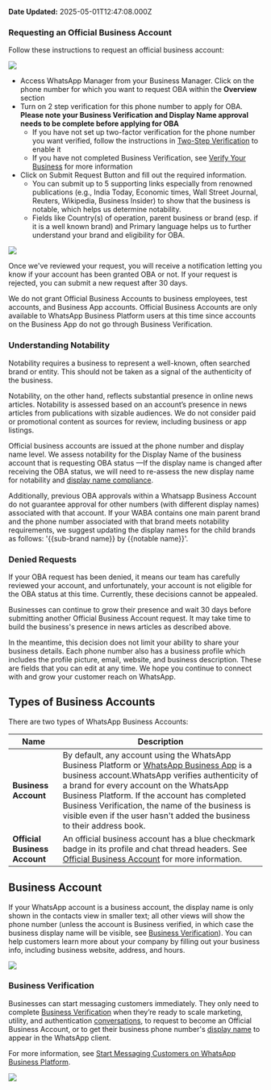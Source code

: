 **Date Updated:** 2025-05-01T12:47:08.000Z

### Requesting an Official Business Account

Follow these instructions to request an official business account:

![](https://s3.amazonaws.com/cdn.freshdesk.com/data/helpdesk/attachments/production/155045955264/original/O-v2JJlb4yvFbVq6nP-EXeoPzfn68KkcLw.png?1746083732)

* Access WhatsApp Manager from your Business Manager. Click on the phone number for which you want to request OBA within the **Overview** section
* Turn on 2 step verification for this phone number to apply for OBA. **Please note your Business Verification and Display Name approval needs to be complete before applying for OBA**  
   * If you have not set up two-factor verification for the phone number you want verified, follow the instructions in [Two-Step Verification](https://developers.facebook.com/docs/whatsapp/api/settings/two-factor) to enable it  
   * If you have not completed Business Verification, see [Verify Your Business](https://www.facebook.com/business/help/2058515294227817) for more information
* Click on Submit Request Button and fill out the required information.  
   * You can submit up to 5 supporting links especially from renowned publications (e.g., India Today, Economic times, Wall Street Journal, Reuters, Wikipedia, Business Insider) to show that the business is notable, which helps us determine notability.  
   * Fields like Country(s) of operation, parent business or brand (esp. if it is a well known brand) and Primary language helps us to further understand your brand and eligibility for OBA.

![](https://s3.amazonaws.com/cdn.freshdesk.com/data/helpdesk/attachments/production/155045955266/original/PxPVyliEFO50FOzCzLY8IV5gJLzZgsjxOw.jpeg?1746083735)

Once we've reviewed your request, you will receive a notification letting you know if your account has been granted OBA or not. If your request is rejected, you can submit a new request after 30 days.

We do not grant Official Business Accounts to business employees, test accounts, and Business App accounts. Official Business Accounts are only available to WhatsApp Business Platform users at this time since accounts on the Business App do not go through Business Verification.

### Understanding Notability

Notability requires a business to represent a well-known, often searched brand or entity. This should not be taken as a signal of the authenticity of the business.

Notability, on the other hand, reflects substantial presence in online news articles. Notability is assessed based on an account’s presence in news articles from publications with sizable audiences. We do not consider paid or promotional content as sources for review, including business or app listings.

Official business accounts are issued at the phone number and display name level. We assess notability for the Display Name of the business account that is requesting OBA status —If the display name is changed after receiving the OBA status, we will need to re-assess the new display name for notability and [display name compliance](https://developers.facebook.com/docs/whatsapp/guides/display-name/#display-name-guidelines).

Additionally, previous OBA approvals within a Whatsapp Business Account do not guarantee approval for other numbers (with different display names) associated with that account. If your WABA contains one main parent brand and the phone number associated with that brand meets notability requirements, we suggest updating the display names for the child brands as follows: '{{sub-brand name}} by {{notable name}}'.

### Denied Requests

If your OBA request has been denied, it means our team has carefully reviewed your account, and unfortunately, your account is not eligible for the OBA status at this time. Currently, these decisions cannot be appealed.

Businesses can continue to grow their presence and wait 30 days before submitting another Official Business Account request. It may take time to build the business's presence in news articles as described above.

In the meantime, this decision does not limit your ability to share your business details. Each phone number also has a business profile which includes the profile picture, email, website, and business description. These are fields that you can edit at any time. We hope you continue to connect with and grow your customer reach on WhatsApp.

  
## Types of Business Accounts

There are two types of WhatsApp Business Accounts:

| Name                          | Description                                                                                                                                                                                                                                                                                                                                                                                                                                                                                                                                                                                                                                                                                                                                                                                           |
| ----------------------------- | ----------------------------------------------------------------------------------------------------------------------------------------------------------------------------------------------------------------------------------------------------------------------------------------------------------------------------------------------------------------------------------------------------------------------------------------------------------------------------------------------------------------------------------------------------------------------------------------------------------------------------------------------------------------------------------------------------------------------------------------------------------------------------------------------------- |
| **Business Account**          | By default, any account using the WhatsApp Business Platform or [WhatsApp Business App](https://l.facebook.com/l.php?u=https%3A%2F%2Fbusiness.whatsapp.com%2Fproducts%2Fbusiness-app%2F%3Ffbclid%3DIwZXh0bgNhZW0CMTEAYnJpZBExUjRPTDk1OHc0Tm14dUJLTQEeytz8OsfMGP4LvYqGd1IH%5FPoAPjBIFblVDSdzSmn723ka%5FhR4g8l5FN75ExI%5Faem%5FbGHzxm321iNxinsT5SuHTg&h=AT1%5FIRrvMpzS70LvsNd9AoEHzkwyrrPxc5H55SKuWCDqnCUYgqT80lD1ODgsp4TW-Z0QWX7-KA%5FdwquCLH8LypwGJXRNHKqQOKoOK8v0wxv1o5ok7B8vulasw6RQD4u-SlYLt5ePRooj238Qus2gn8AYIlk) is a business account.WhatsApp verifies authenticity of a brand for every account on the WhatsApp Business Platform. If the account has completed Business Verification, the name of the business is visible even if the user hasn't added the business to their address book. |
| **Official Business Account** | An official business account has a blue checkmark badge in its profile and chat thread headers. See [Official Business Account](https://developers.facebook.com/docs/whatsapp/overview/business-accounts/#official-business-account) for more information.                                                                                                                                                                                                                                                                                                                                                                                                                                                                                                                                            |

## Business Account

If your WhatsApp account is a business account, the display name is only shown in the contacts view in smaller text; all other views will show the phone number (unless the account is Business verified, in which case the business display name will be visible, see [Business Verification](https://developers.facebook.com/docs/whatsapp/overview/business-accounts/#business-verification)). You can help customers learn more about your company by filling out your business info, including business website, address, and hours.

![](https://s3.amazonaws.com/cdn.freshdesk.com/data/helpdesk/attachments/production/155045955304/original/Ydtze46knm8WqfpyocN0CiudjLQrCIp5eQ.jpeg?1746083810)

### Business Verification

Businesses can start messaging customers immediately. They only need to complete [Business Verification](https://www.facebook.com/business/help/1095661473946872?id=180505742745347) when they’re ready to scale marketing, utility, and authentication [conversations](https://developers.facebook.com/docs/whatsapp/pricing#conversations), to request to become an Official Business Account, or to get their business phone number's [display name](https://developers.facebook.com/docs/whatsapp/cloud-api/phone-numbers#display-names) to appear in the WhatsApp client.

For more information, see [Start Messaging Customers on WhatsApp Business Platform](https://www.facebook.com/business/help/2640149499569241).

![](https://s3.amazonaws.com/cdn.freshdesk.com/data/helpdesk/attachments/production/155045955303/original/ts5EBjJWk8HmJb7cg4WvJHY3n6ZtmmeIUQ.jpeg?1746083810)

  